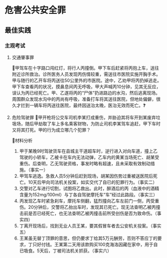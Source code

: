 # 危害公共安全罪


## 最佳实践


### 主观考试
1. 交通肇事罪

    🍐甲驾车在十字路口闯红灯，将行人丙撞倒。甲下车后赶紧将丙抱上车，送往附近诊所救治。诊所医务人员发现丙伤情较重，需送往市医院实施开胸手术。甲与随行的乙开车将丙送往50公里外的市医院。途中，乙劝甲将丙扔掉逃走。甲下车查看丙的状况，摸鼻息间丙无呼吸，甲大声喊丙10分钟，见其无反应，误认为丙已经死亡。甲、乙遂将丙的“尸体”扔进路边的水沟，然后逃离现场。周围群众发现水沟中的丙尚有呼吸，准备打车将其送往医院，但地处偏僻，很久才拦到一辆车将丙送往医院，最终因送治太晚，医治无效而死亡。❓

2. 危险驾驶罪
    🍐甲开枪将公交车司机李某打成重伤，并胁迫其将车开到某废弃垃圾场，随后甲劫取了车上多名乘客财物，为防止司机李某驾车追赶，甲下车时又将其打死。甲的行为成立哪几个犯罪？

    🍐材料分析
    1. 甲于某晚9时驾驶货车在县城主干道超车时，逆行进入对向车道，撞上乙驾驶的小轿车，乙被卡在车内无法动弹，乙车内的黄某当场死亡、胡某受重伤。后查明，乙无驾驶资格，事发时略有超速，且未采取有效制动措施。（事实一）
    2. 甲驾车逃逸。急救人员5分钟后赶到现场，胡某因伤势过重被送医院后死亡。10天后甲向司法机关投案，如实交代了自已的犯罪行为。（事实二）
    3. 交警对乙车进行切割，试图将乙救出。此时，醉酒后的丙（血液中的酒精含量为152mg/100ml）与丁各自驾驶摩托车“车”经过此路段。（事实三）
    4. 丙发现乙车时紧急刹车，摩托车侧翻，猛烈撞向乙车左前门一侧，丙受重伤。20分钟后，交警将乙抬出车时，发现其已死亡。现无法查明乙被丙撞击前是否已经死亡，也无法查明乙被丙撞击前所受创伤是否为致命伤。（事实四）
    5. 丁离开现场后，找到无业人员王某，要其假冒车者去公安机关投案。（事实五）
    6. 王某虽无替丁顶罪的意思，但仍要求丁给其5万元酬劳，否则不答应丁的要求，丁只好付钱。王某第二天用该款购买100克海洛因藏在家中，用于自已吸食。5天后，丁被司法机关抓获。（事实六）





